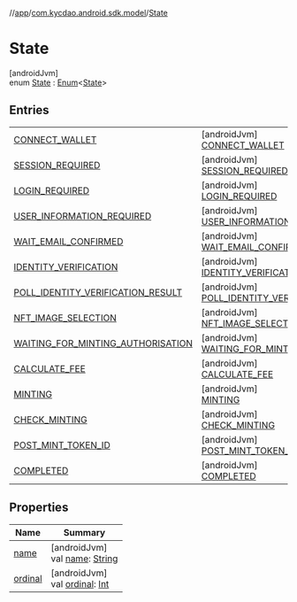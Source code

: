 //[app](../../../index.md)/[com.kycdao.android.sdk.model](../index.md)/[State](index.md)

# State

[androidJvm]\
enum [State](index.md) : [Enum](https://kotlinlang.org/api/latest/jvm/stdlib/kotlin/-enum/index.html)&lt;[State](index.md)&gt;

## Entries

| | |
|---|---|
| [CONNECT_WALLET](-c-o-n-n-e-c-t_-w-a-l-l-e-t/index.md) | [androidJvm]<br>[CONNECT_WALLET](-c-o-n-n-e-c-t_-w-a-l-l-e-t/index.md) |
| [SESSION_REQUIRED](-s-e-s-s-i-o-n_-r-e-q-u-i-r-e-d/index.md) | [androidJvm]<br>[SESSION_REQUIRED](-s-e-s-s-i-o-n_-r-e-q-u-i-r-e-d/index.md) |
| [LOGIN_REQUIRED](-l-o-g-i-n_-r-e-q-u-i-r-e-d/index.md) | [androidJvm]<br>[LOGIN_REQUIRED](-l-o-g-i-n_-r-e-q-u-i-r-e-d/index.md) |
| [USER_INFORMATION_REQUIRED](-u-s-e-r_-i-n-f-o-r-m-a-t-i-o-n_-r-e-q-u-i-r-e-d/index.md) | [androidJvm]<br>[USER_INFORMATION_REQUIRED](-u-s-e-r_-i-n-f-o-r-m-a-t-i-o-n_-r-e-q-u-i-r-e-d/index.md) |
| [WAIT_EMAIL_CONFIRMED](-w-a-i-t_-e-m-a-i-l_-c-o-n-f-i-r-m-e-d/index.md) | [androidJvm]<br>[WAIT_EMAIL_CONFIRMED](-w-a-i-t_-e-m-a-i-l_-c-o-n-f-i-r-m-e-d/index.md) |
| [IDENTITY_VERIFICATION](-i-d-e-n-t-i-t-y_-v-e-r-i-f-i-c-a-t-i-o-n/index.md) | [androidJvm]<br>[IDENTITY_VERIFICATION](-i-d-e-n-t-i-t-y_-v-e-r-i-f-i-c-a-t-i-o-n/index.md) |
| [POLL_IDENTITY_VERIFICATION_RESULT](-p-o-l-l_-i-d-e-n-t-i-t-y_-v-e-r-i-f-i-c-a-t-i-o-n_-r-e-s-u-l-t/index.md) | [androidJvm]<br>[POLL_IDENTITY_VERIFICATION_RESULT](-p-o-l-l_-i-d-e-n-t-i-t-y_-v-e-r-i-f-i-c-a-t-i-o-n_-r-e-s-u-l-t/index.md) |
| [NFT_IMAGE_SELECTION](-n-f-t_-i-m-a-g-e_-s-e-l-e-c-t-i-o-n/index.md) | [androidJvm]<br>[NFT_IMAGE_SELECTION](-n-f-t_-i-m-a-g-e_-s-e-l-e-c-t-i-o-n/index.md) |
| [WAITING_FOR_MINTING_AUTHORISATION](-w-a-i-t-i-n-g_-f-o-r_-m-i-n-t-i-n-g_-a-u-t-h-o-r-i-s-a-t-i-o-n/index.md) | [androidJvm]<br>[WAITING_FOR_MINTING_AUTHORISATION](-w-a-i-t-i-n-g_-f-o-r_-m-i-n-t-i-n-g_-a-u-t-h-o-r-i-s-a-t-i-o-n/index.md) |
| [CALCULATE_FEE](-c-a-l-c-u-l-a-t-e_-f-e-e/index.md) | [androidJvm]<br>[CALCULATE_FEE](-c-a-l-c-u-l-a-t-e_-f-e-e/index.md) |
| [MINTING](-m-i-n-t-i-n-g/index.md) | [androidJvm]<br>[MINTING](-m-i-n-t-i-n-g/index.md) |
| [CHECK_MINTING](-c-h-e-c-k_-m-i-n-t-i-n-g/index.md) | [androidJvm]<br>[CHECK_MINTING](-c-h-e-c-k_-m-i-n-t-i-n-g/index.md) |
| [POST_MINT_TOKEN_ID](-p-o-s-t_-m-i-n-t_-t-o-k-e-n_-i-d/index.md) | [androidJvm]<br>[POST_MINT_TOKEN_ID](-p-o-s-t_-m-i-n-t_-t-o-k-e-n_-i-d/index.md) |
| [COMPLETED](-c-o-m-p-l-e-t-e-d/index.md) | [androidJvm]<br>[COMPLETED](-c-o-m-p-l-e-t-e-d/index.md) |

## Properties

| Name | Summary |
|---|---|
| [name](../-verification-type/-accredited-investor/index.md#-372974862%2FProperties%2F-912451524) | [androidJvm]<br>val [name](../-verification-type/-accredited-investor/index.md#-372974862%2FProperties%2F-912451524): [String](https://kotlinlang.org/api/latest/jvm/stdlib/kotlin/-string/index.html) |
| [ordinal](../-verification-type/-accredited-investor/index.md#-739389684%2FProperties%2F-912451524) | [androidJvm]<br>val [ordinal](../-verification-type/-accredited-investor/index.md#-739389684%2FProperties%2F-912451524): [Int](https://kotlinlang.org/api/latest/jvm/stdlib/kotlin/-int/index.html) |

